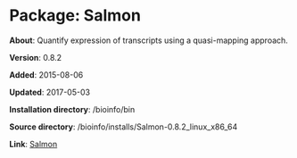 # Package: Salmon

**About**: Quantify expression of transcripts using a quasi-mapping approach.

**Version**: 0.8.2

**Added**: 2015-08-06

**Updated**: 2017-05-03

**Installation directory**: /bioinfo/bin

**Source directory**: /bioinfo/installs/Salmon-0.8.2_linux_x86_64

**Link**: [Salmon](http://salmon.readthedocs.io/)
